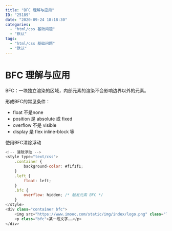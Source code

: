 ```yaml
---
title: "BFC 理解与应用"
ID: "25189"
date: "2020-09-24 18:18:30"
categories: 
  - "html/css 基础问题"
  - "默认"
tags: 
  - "html/css 基础问题"
  - "默认"
---
```


# BFC 理解与应用

BFC：一块独立渲染的区域，内部元素的渲染不会影响边界以外的元素。

形成BFC的常见条件：

- float 不是none
- position 是 absolute 或 fixed
- overflow 不是 visible
- display 是 flex inline-block 等

使用BFC清除浮动

``` js 
<!-- 清除浮动 -->
<style type="text/css">
    .container {
        background-color: #f1f1f1;
    }
    .left {
        float: left;
    }
    .bfc {
        overflow: hidden; /* 触发元素 BFC */
    }
</style>
<div class="container bfc">
    <img src="https://www.imooc.com/static/img/index/logo.png" class="left" style="magin-right: 10px;"/>
    <p class="bfc">某一段文字……</p>
</div>
```
